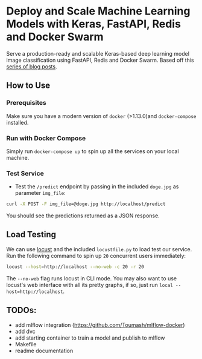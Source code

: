 # Deploy and Scale Machine Learning Models with Keras, FastAPI, Redis and Docker Swarm
Serve a production-ready and scalable Keras-based deep learning model image classification using FastAPI, Redis and Docker Swarm. Based off this [series of blog posts](https://www.pyimagesearch.com/2018/02/05/deep-learning-production-keras-redis-flask-apache/).

## How to Use

### Prerequisites
Make sure you have a modern version of `docker` (>1.13.0)and `docker-compose` installed.

### Run with Docker Compose
Simply run `docker-compose up` to spin up all the services on your local machine.

### Test Service
* Test the `/predict` endpoint by passing in the included `doge.jpg` as parameter `img_file`:

```bash
curl -X POST -F img_file=@doge.jpg http://localhost/predict
```

You should see the predictions returned as a JSON response.

## Load Testing
We can use [locust](https://locust.io) and the included `locustfile.py` to load test our service. Run the following command to spin up `20` concurrent users immediately:

```bash
locust --host=http://localhost --no-web -c 20 -r 20
```

The `--no-web` flag runs locust in CLI mode. You may also want to use locust's web interface with all its pretty graphs, if so, just run `local --host=http://localhost`.


## TODOs:
* add mlflow integration (https://github.com/Toumash/mlflow-docker)
* add dvc
* add starting container to train a model and publish to mlflow
* Makefile
* readme documentation
